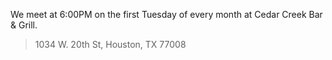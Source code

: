 We meet at 6:00PM on the first Tuesday of every month at Cedar Creek Bar & Grill.
> 1034 W. 20th St, Houston, TX 77008
